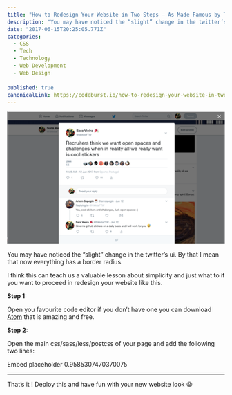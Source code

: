 ```yaml
---
title: "How to Redesign Your Website in Two Steps — As Made Famous by Twitter"
description: "You may have noticed the “slight” change in the twitter’s ui. By that I mean that now everything has a border radius. I think this can teach us a valuable lesson about simplicity and just what to if…"
date: "2017-06-15T20:25:05.771Z"
categories: 
  - CSS
  - Tech
  - Technology
  - Web Development
  - Web Design

published: true
canonicalLink: https://codeburst.io/how-to-redesign-your-website-in-two-steps-as-made-famous-by-twitter-4bb79da41bfb
---
```


![](./asset-1.png)

You may have noticed the “slight” change in the twitter’s ui. By that I mean that now everything has a border radius.

I think this can teach us a valuable lesson about simplicity and just what to if you want to proceed in redesign your website like this.

**Step 1:**

Open you favourite code editor if you don’t have one you can download [Atom](http://atom.io) that is amazing and free.

**Step 2:**

Open the main css/sass/less/postcss of your page and add the following two lines:

Embed placeholder 0.9585307470370075

---

That’s it ! Deploy this and have fun with your new website look 😀